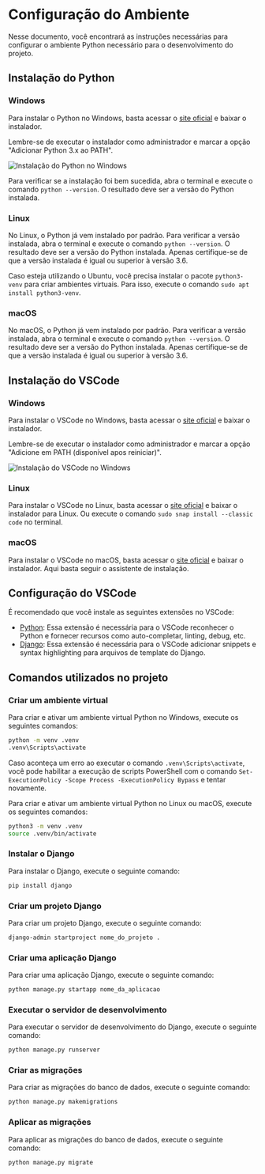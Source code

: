 # Configuração do Ambiente

Nesse documento, você encontrará as instruções necessárias para configurar o ambiente Python necessário para o desenvolvimento do projeto.

## Instalação do Python

### Windows

Para instalar o Python no Windows, basta acessar o [site oficial](https://www.python.org/downloads/windows/) e baixar o instalador.

Lembre-se de executar o instalador como administrador e marcar a opção "Adicionar Python 3.x ao PATH".

![Instalação do Python no Windows](./imgs/assistente-instalacao-python-windows.png)

Para verificar se a instalação foi bem sucedida, abra o terminal e execute o comando `python --version`. O resultado deve ser a versão do Python instalada.

### Linux

No Linux, o Python já vem instalado por padrão. Para verificar a versão instalada, abra o terminal e execute o comando `python --version`. O resultado deve ser a versão do Python instalada. Apenas certifique-se de que a versão instalada é igual ou superior à versão 3.6.

Caso esteja utilizando o Ubuntu, você precisa instalar o pacote `python3-venv` para criar ambientes virtuais. Para isso, execute o comando `sudo apt install python3-venv`.

### macOS

No macOS, o Python já vem instalado por padrão. Para verificar a versão instalada, abra o terminal e execute o comando `python --version`. O resultado deve ser a versão do Python instalada. Apenas certifique-se de que a versão instalada é igual ou superior à versão 3.6.

## Instalação do VSCode

### Windows

Para instalar o VSCode no Windows, basta acessar o [site oficial](https://code.visualstudio.com/download) e baixar o instalador.

Lembre-se de executar o instalador como administrador e marcar a opção "Adicione em PATH (disponível apos reiniciar)".

![Instalação do VSCode no Windows](./imgs/tela-de-instalação-do-vs-code-no-windows.png)

### Linux

Para instalar o VSCode no Linux, basta acessar o [site oficial](https://code.visualstudio.com/download) e baixar o instalador para Linux. Ou execute o comando `sudo snap install --classic code` no terminal.

### macOS

Para instalar o VSCode no macOS, basta acessar o [site oficial](https://code.visualstudio.com/download) e baixar o instalador. Aqui basta seguir o assistente de instalação.

## Configuração do VSCode

É recomendado que você instale as seguintes extensões no VSCode:

- [Python](https://marketplace.visualstudio.com/items?itemName=ms-python.python): Essa extensão é necessária para o VSCode reconhecer o Python e fornecer recursos como auto-completar, linting, debug, etc.
- [Django](https://marketplace.visualstudio.com/items?itemName=batisteo.vscode-django): Essa extensão é necessária para o VSCode adicionar snippets e syntax highlighting para arquivos de template do Django.

## Comandos utilizados no projeto

### Criar um ambiente virtual

Para criar e ativar um ambiente virtual Python no Windows, execute os seguintes comandos:

```bash
python -m venv .venv
.venv\Scripts\activate
```

Caso aconteça um erro ao executar o comando `.venv\Scripts\activate`, você pode habilitar a execução de scripts PowerShell com o comando `Set-ExecutionPolicy -Scope Process -ExecutionPolicy Bypass` e tentar novamente.

Para criar e ativar um ambiente virtual Python no Linux ou macOS, execute os seguintes comandos:

```bash
python3 -m venv .venv
source .venv/bin/activate
```

### Instalar o Django

Para instalar o Django, execute o seguinte comando:

```bash
pip install django
```

### Criar um projeto Django

Para criar um projeto Django, execute o seguinte comando:

```bash
django-admin startproject nome_do_projeto .
```

### Criar uma aplicação Django

Para criar uma aplicação Django, execute o seguinte comando:

```bash
python manage.py startapp nome_da_aplicacao
```

### Executar o servidor de desenvolvimento

Para executar o servidor de desenvolvimento do Django, execute o seguinte comando:

```bash
python manage.py runserver
```

### Criar as migrações

Para criar as migrações do banco de dados, execute o seguinte comando:

```bash
python manage.py makemigrations
```

### Aplicar as migrações

Para aplicar as migrações do banco de dados, execute o seguinte comando:

```bash
python manage.py migrate
```